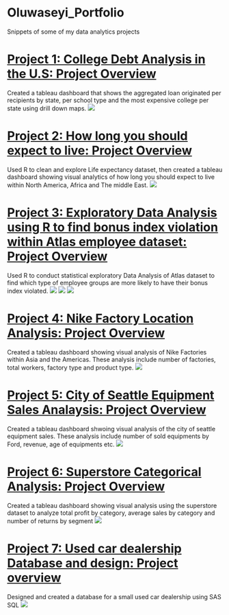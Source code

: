 # Oluwaseyi_Portfolio
Snippets of some of my data analytics projects 

# [Project 1: College Debt Analysis in the U.S: Project Overview](https://public.tableau.com/app/profile/oluwaseyi.orioye/viz/WhatStateandCollegeputsyouinmoreDebt/CollegeLoanAnalysisDashboard)
Created a tableau dashboard that shows the aggregated loan originated per recipients by state, per school type and the most expensive college per state using drill down maps. 
![](https://github.com/Legendarysh76/Oluwaseyi_Portfolio/blob/main/images/College%20Loan%20Analysis%20Dashboard%20(1).png)

# [Project 2: How long you should expect to live: Project Overview](https://public.tableau.com/app/profile/oluwaseyi.orioye/viz/Howlongyoushouldexpecttolive/Dashboard1)
Used R to clean and explore Life expectancy dataset, then created a tableau dashboard showing visual analytics of how long you should expect to live within North America, Africa and The middle East. 
![](https://github.com/Legendarysh76/Oluwaseyi_Portfolio/blob/main/images/Dashboard%201.png)

# [Project 3: Exploratory Data Analysis using R to find bonus index violation within Atlas employee dataset: Project Overview](https://github.com/Legendarysh76/R_Code_EDA_AtlasEmployees)
Used R to conduct statistical exploratory Data Analysis of Atlas dataset to find which type of employee groups are more likely to have their bonus index violated. 
![](https://github.com/Legendarysh76/Oluwaseyi_Portfolio/blob/main/images/fulltime%20tenure%20vs%20bonus%20index.png)
![](https://github.com/Legendarysh76/Oluwaseyi_Portfolio/blob/main/images/Contract%20tenure%20vs%20bonus%20index.png)
![](https://github.com/Legendarysh76/Oluwaseyi_Portfolio/blob/main/images/Temp%20tenure%20vs%20bonus%20index.png)

# [Project 4: Nike Factory Location Analysis: Project Overview](https://public.tableau.com/app/profile/oluwaseyi.orioye/viz/Nike_Factory_Location_Analysis/Dashboard)
Created a tableau dashboard showing visual analysis of Nike Factories within Asia and the Americas. These analysis include number of factories, total workers, factory type and product type. 
![](https://github.com/Legendarysh76/Oluwaseyi_Portfolio/blob/main/images/Dashboard%20%20(1).png)

# [Project 5: City of Seattle Equipment Sales Analaysis: Project Overview](https://public.tableau.com/app/profile/oluwaseyi.orioye/viz/CityofSeattleEquipmentSales/DashboardCityofSeattle)
Created a tableau dashboard shwoing visual analysis of the city of seattle equipment sales. These analysis include number of sold equipments by Ford, revenue, age of equipments etc. 
![](https://github.com/Legendarysh76/Oluwaseyi_Portfolio/blob/main/images/Dashboard_%20City%20of%20Seattle%20(4).png)

# [Project 6: Superstore Categorical Analysis: Project Overview](https://public.tableau.com/app/profile/oluwaseyi.orioye/viz/SuperstoreCategoricalAnalysis/CategoricalAnalysisDashboard)
Created a tableau dashboard showing visual analysis using the superstore dataset to analyze total profit by category, average sales by category and number of returns by segment
![](https://github.com/Legendarysh76/Oluwaseyi_Portfolio/blob/main/images/Categorical%20Analysis%20Dashboard.png)

# [Project 7: Used car dealership Database and design: Project overview](https://github.com/Legendarysh76/SAS_SQL_usedCarDatabasedesign)
Designed and created a database for a small used car dealership using SAS SQL
![](https://github.com/Legendarysh76/Oluwaseyi_Portfolio/blob/main/images/Used%20Car%20dealership%20ERD.png)

